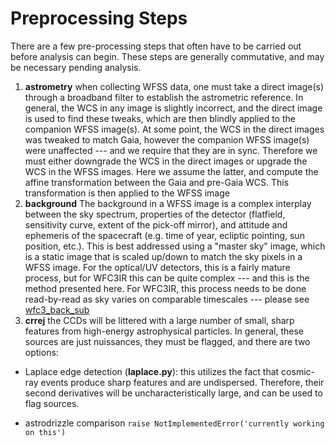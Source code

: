 # Preprocessing Steps
There are a few pre-processing steps that often have to be carried out before analysis can begin.  These steps are generally commutative, and may be necessary pending analysis.

1.  **astrometry** when collecting WFSS data, one must take a direct image(s) through a broadband filter to establish the astrometric reference.  In general, the WCS in any image is slightly incorrect, and the direct image is used to find these tweaks, which are then blindly applied to the companion WFSS image(s).  At some point, the WCS in the direct images was tweaked to match Gaia, however the companion WFSS image(s) were unaffected --- and we require that they are in sync.   Therefore we must either downgrade the WCS in the direct images or upgrade the WCS in the WFSS images.  Here we assume the latter, and compute the affine transformation between the Gaia and pre-Gaia WCS.  This transformation is then applied to the WFSS image
2.  **background** The background in a WFSS image is a complex interplay between the sky spectrum, properties of the detector (flatfield, sensitivity curve, extent of the pick-off mirror), and attitude and ephemeris of the spacecraft (e.g. time of year, ecliptic pointing, sun position, etc.).  This is best addressed using a "master sky" image, which is a static image that is scaled up/down to match the sky pixels in a WFSS image.  For the optical/UV detectors, this is a fairly mature process, but for WFC3IR this can be quite complex --- and this is the method presented here.  For WFC3IR, this process needs to be done read-by-read as sky varies on comparable timescales --- please see [wfc3\_back\_sub](https://github.com/NorPirzkal/WFC3_Back_Sub)
3.  **crrej** the CCDs will be littered with a large number of small, sharp features from high-energy astrophysical particles.  In general, these sources are just nuissances, they must be flagged, and there are two options:
   - Laplace edge detection (**laplace.py**): this utilizes the fact that cosmic-ray events produce sharp features and are undispersed.  Therefore, their second derivatives will be uncharacteristically large, and can be used to flag sources.  
   
   - astrodrizzle comparison ```raise NotImplementedError('currently working on this')```
 

